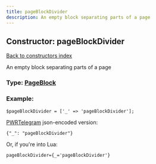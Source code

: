 ```yaml
---
title: pageBlockDivider
description: An empty block separating parts of a page
---
```

## Constructor: pageBlockDivider  
[Back to constructors index](index.md)



An empty block separating parts of a page




### Type: [PageBlock](../types/PageBlock.md)


### Example:

```
$pageBlockDivider = ['_' => 'pageBlockDivider'];
```  

[PWRTelegram](https://pwrtelegram.xyz) json-encoded version:

```
{"_": "pageBlockDivider"}
```


Or, if you're into Lua:  


```
pageBlockDivider={_='pageBlockDivider'}

```


